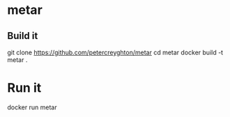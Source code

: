 # metar

## Build it

git clone https://github.com/petercreyghton/metar
cd metar 
docker build -t metar .

# Run it

docker run metar
